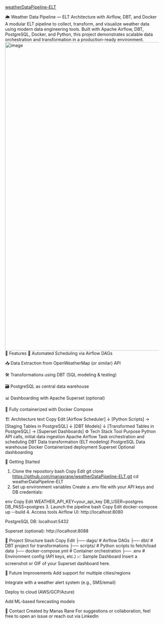 [weatherDataPipeline-ELT](https://github.com/manasrane/weatherDataPipeline-ELT)

🌦️ Weather Data Pipeline — ELT Architecture with Airflow, DBT, and Docker
A modular ELT pipeline to collect, transform, and visualize weather data using modern data engineering tools. Built with Apache Airflow, DBT, PostgreSQL, Docker, and Python, this project demonstrates scalable data orchestration and transformation in a production-ready environment.
<img width="1866" height="1007" alt="image" src="https://github.com/user-attachments/assets/e70a1119-702f-4c42-8467-3ab7ee9da5c6" />
📌 Features
🔄 Automated Scheduling via Airflow DAGs

📥 Data Extraction from OpenWeatherMap (or similar) API

🛠️ Transformations using DBT (SQL modeling & testing)

🗃️ PostgreSQL as central data warehouse

📊 Dashboarding with Apache Superset (optional)

🐳 Fully containerized with Docker Compose

🏗️ Architecture
text
Copy
Edit
[Airflow Scheduler]
        ↓
[Python Scripts] → [Staging Tables in PostgreSQL]
        ↓
     [DBT Models]
        ↓
[Transformed Tables in PostgreSQL] → [Superset Dashboards]
⚙️ Tech Stack
Tool	Purpose
Python	API calls, initial data ingestion
Apache Airflow	Task orchestration and scheduling
DBT	Data transformation (ELT modeling)
PostgreSQL	Data warehouse
Docker	Containerized deployment
Superset	Optional dashboarding

🚀 Getting Started
1. Clone the repository
bash
Copy
Edit
git clone https://github.com/manasrane/weatherDataPipeline-ELT.git
cd weatherDataPipeline-ELT
2. Set up environment variables
Create a .env file with your API keys and DB credentials:

env
Copy
Edit
WEATHER_API_KEY=your_api_key
DB_USER=postgres
DB_PASS=postgres
3. Launch the pipeline
bash
Copy
Edit
docker-compose up --build
4. Access tools
Airflow UI: http://localhost:8080

PostgreSQL DB: localhost:5432

Superset (optional): http://localhost:8088

📂 Project Structure
bash
Copy
Edit
├── dags/                # Airflow DAGs
├── dbt/                 # DBT project for transformations
├── scripts/             # Python scripts to fetch/load data
├── docker-compose.yml   # Container orchestration
├── .env                 # Environment config (API keys, etc.)
📈 Sample Dashboard
Insert a screenshot or GIF of your Superset dashboard here.

📝 Future Improvements
Add support for multiple cities/regions

Integrate with a weather alert system (e.g., SMS/email)

Deploy to cloud (AWS/GCP/Azure)

Add ML-based forecasting models

📧 Contact
Created by Manas Rane
For suggestions or collaboration, feel free to open an issue or reach out via LinkedIn

